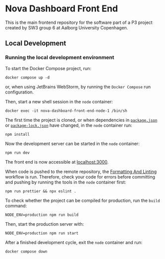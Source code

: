 # Nova Dashboard Front End

This is the main frontend repository for the software part of a P3 project created by SW3 group 6 at Aalborg University
Copenhagen.

## Local Development

### Running the local development environment

To start the Docker Compose project, run:

```shell
docker compose up -d
```

or, when using JetBrains WebStorm, by running the `Docker Compose` run configuration.

Then, start a new shell session in the `node` container:

```shell
docker exec -it nova-dashboard-front-end-node-1 /bin/sh
```

The first time the project is cloned, or when dependencies in [`package.json`](./package.json)
or [`package-lock.json`](./package-lock.json) have changed, in the `node` container run:

```shell
npm install
```

Now the development server can be started in the `node` container:

```shell
npm run dev
```

The front end is now accessible at [localhost:3000](http://localhost:3000/).

When code is pushed to the remote repository, the
[Formatting And Linting](./.github/workflows/formatting-and-linting.yml) workflow is run.
Therefore, check your code for errors before committing and pushing by running the tools in the `node` container
first:

```shell
npm run prettier && npx eslint .
```

To check whether the project can be compiled for production, run the `build` command:

```shell
NODE_ENV=production npm run build
```

Then, start the production server with:

```shell
NODE_ENV=production npm run start
```

After a finished development cycle, exit the `node` container and run:

```shell
docker compose down
```
